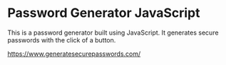 # Password Generator JavaScript
This is a password generator built using JavaScript. It generates secure passwords with the click of a button.

https://www.generatesecurepasswords.com/
